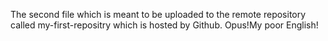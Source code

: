 The second file which is meant to be uploaded to the remote repository called my-first-repositry which is hosted by Github.
Opus!My poor English!